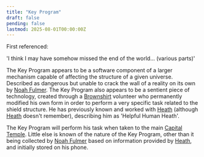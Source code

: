```yaml
---
title: "Key Program"
draft: false
pending: false
lastmod: 2025-08-01T00:00:00Z
---
```

First referenced:

'I think I may have somehow missed the end of the world... (various parts)'

The Key Program appears to be a software component of a larger mechanism capable of affecting the structure of a given universe. 
Described as dangerous but unable to crack the wall of a reality on its own by [Noah Fulmer](/people/noah-fulmer/). The Key Program also appears to be a sentient piece of technology, created through a [Brownshirt](/races/brownshirt/) volunteer who permanently modified his own form in order to perform a very specific task related to the shield structure. He has previously known and worked with [Heath](/people/heath/) (although [Heath](/people/heath/) doesn't remember), describing him as 'Helpful Human Heath'.

The Key Program will perform his task when taken to the main [Capital Temple](/devices/capital-temple/). Little else is known of the nature of the Key Program, other than it being collected by [Noah Fulmer](/people/noah-fulmer/) based on information provided by [Heath](/people/heath/), and initially stored on his phone.